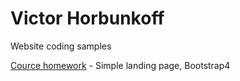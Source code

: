 # Victor Horbunkoff
Website coding samples

[Cource homework](https://horbunkoff.github.io/tree/master/Learning%20Cource%20Site "Simple landing page, bootstrap") - Simple landing page, Bootstrap4

